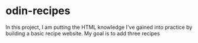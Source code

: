 # odin-recipes
In this project, I am putting the HTML knowledge I've gained into practice by building a basic recipe website.
My goal is to add three recipes
